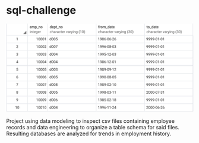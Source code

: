 # sql-challenge

![Employee Table](/EmployeeSQL/dept_emp_tbl.png)

Project using data modeling to inspect csv files containing employee records and data engineering to organize a table schema for said files. Resulting databases are analyzed for trends in employment history.
